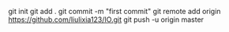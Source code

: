 git init
git add .
git commit -m "first commit"
git remote add origin https://github.com/liulixia123/IO.git
git push -u origin master